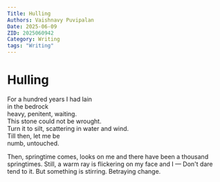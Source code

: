 ```yaml
---
Title: Hulling
Authors: Vaishnavy Puvipalan
Date: 2025-06-09
ZID: 2025060942
Category: Writing
tags: "Writing"
---
```

# Hulling  
  
For a hundred years I had lain  
in the bedrock  
heavy, penitent, waiting.  
This stone could not be wrought.  
Turn it to silt, scattering in water and wind.  
Till then, let me be  
numb, untouched.  

Then, springtime comes,
looks on me and
there have been a thousand springtimes.
Still, a warm ray is flickering on my face and I — 
Don't dare tend to it. 
But something is stirring. Betraying change. 
  
  
  
  
